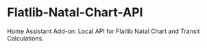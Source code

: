# Flatlib-Natal-Chart-API
Home Assistant Add-on: Local API for Flatlib Natal Chart and Transit Calculations.
